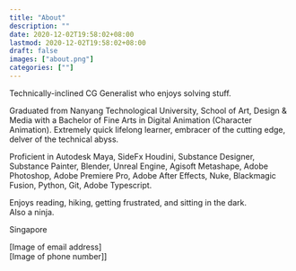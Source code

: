 ```yaml
---
title: "About"
description: ""
date: 2020-12-02T19:58:02+08:00
lastmod: 2020-12-02T19:58:02+08:00
draft: false
images: ["about.png"]
categories: [""]
---
```


Technically-inclined CG Generalist who enjoys solving stuff.

Graduated from Nanyang Technological University, School of Art, Design & Media with a Bachelor of Fine Arts in Digital Animation (Character Animation). Extremely quick lifelong learner, embracer of the cutting edge, delver of the technical abyss.

Proficient in Autodesk Maya, SideFx Houdini, Substance Designer, Substance Painter, Blender, Unreal Engine, Agisoft Metashape, Adobe Photoshop, Adobe Premiere Pro, Adobe After Effects, Nuke, Blackmagic Fusion, Python, Git, Adobe Typescript.

Enjoys reading, hiking, getting frustrated, and sitting in the dark.  
Also a ninja.

Singapore

[Image of email address]  
[Image of phone number]]
